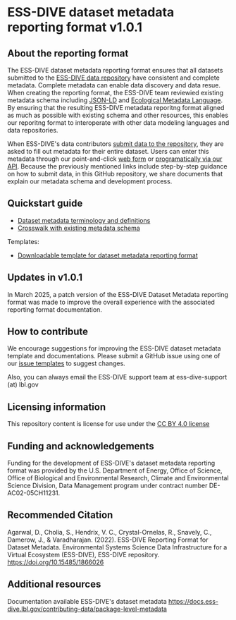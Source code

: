 # ESS-DIVE dataset metadata reporting format v1.0.1

## About the reporting format
The ESS-DIVE dataset metadata reporting format ensures that all datasets submitted to the [ESS-DIVE data repository](https://ess-dive.lbl.gov/) have consistent and complete metadata. Complete metadata can enable data discovery and data resue. When creating the reporting format, the ESS-DIVE team reviewied existing metadata schema including [JSON-LD](https://json-ld.org/) and [Ecological Metadata Language](https://eml.ecoinformatics.org/). By ensuring that the resulting ESS-DIVE metadata reporitng format aligned as much as possible with existing schema and other resources, this enables our reporitng format to interoperate with other data modeling languages and data repositories.

When ESS-DIVE's data contributors [submit data to the repository](https://data.ess-dive.lbl.gov/submit), they are asked to fill out metadata for their entire dataset. Users can enter this metadata through our point-and-click [web form](https://docs.ess-dive.lbl.gov/contributing-data/data-submission-guidelines/complete-guide) or [programatically via our API](https://docs.ess-dive.lbl.gov/contributing-data/data-submission-guidelines/package-service-tutorial).  Because the previously mentioned links include step-by-step guidance on how to submit data, in this GitHub repository, we share documents that explain our metadata schema and development process.

## Quickstart guide
- [Dataset metadata terminology and definitions](specifications/dataset_metadata_guide.md)
- [Crosswalk with existing metadata schema](specifications/dataset_metadata_crosswalk.md)

Templates:
- [Downloadable template for dataset metadata reporting format](dataset_metadata_template.docx)

## Updates in v1.0.1
In March 2025, a patch version of the ESS-DIVE Dataset Metadata reporting format was made to improve the overall experience with the associated reporting format documentation.

## How to contribute  
We encourage suggestions for improving the ESS-DIVE dataset metadata template and documentations. Please submit a GitHub issue using one of our [issue templates](https://github.com/ess-dive-workspace/essdive-dataset-metadata/issues/new/choose) to suggest changes.  

Also, you can always email the ESS-DIVE support team at ess-dive-support (at) lbl.gov

## Licensing information  
This repository content is license for use under the [CC BY 4.0 license](https://creativecommons.org/licenses/by/4.0/)

## Funding and acknowledgements  
Funding for the development of ESS-DIVE's dataset metadata reporting format was provided by the U.S. Department of Energy, Office of Science, Office of Biological and Environmental Research, Climate and Environmental Science Division, Data Management program under contract number DE-AC02-05CH11231.

## Recommended Citation  
Agarwal, D., Cholia, S., Hendrix, V. C., Crystal-Ornelas, R., Snavely, C., Damerow, J., & Varadharajan. (2022). ESS-DIVE Reporting Format for Dataset Metadata. Environmental Systems Science Data Infrastructure for a Virtual Ecosystem (ESS-DIVE), ESS-DIVE repository. https://doi.org/10.15485/1866026

## Additional resources
Documentation available ESS-DIVE's dataset metadata https://docs.ess-dive.lbl.gov/contributing-data/package-level-metadata
